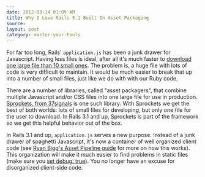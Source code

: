 ```yaml
---
date: 2012-03-14 01:09 AM
title: Why I Love Rails 3.1 Built In Asset Packaging
source: 
layout: post
category: master-your-tools
---
```


For far too long, Rails' `application.js` has been a junk drawer for Javascript. Having less files is ideal, after all it's much faster to [download one large file than 10 small ones][downloads]. The problem is, a huge file with lots of code is very difficult to maintain. It would be much easier to break that up into a number of small files, just like we do with with our Ruby code.

There are a number of libraries, called "asset packagers", that combine multiple Javascript and/or CSS files into one large file for use in production. [Sprockets, from 37signals][sprockets] is one such library. With Sprockets we get the best of both worlds: lots of small files for developing, but only one file for the user to download. In Rails 3.1 and up, Sprockets is part of the framework so we get this helpful behavior out of the box.

In Rails 3.1 and up, `application.js` serves a new purpose. Instead of a junk drawer of spaghetti Javascript, it's now a container of well organized client code (see [Ryan Bigg's Asset Pipeline guide][guide] for more on how this works). This organization will make it much easier to find problems in static files (make sure you [set debug: true][tips]). You no longer have an excuse for disorganized client-side code.

[downloads]: http://www.stevesouders.com/blog/2008/03/20/roundup-on-parallel-connections/
[sprockets]: http://getsprockets.org/
[tips]: http://dev.af83.com/rails/2-require-tips-rails-31-assets-bundling-sprockets/2011/06/14
[guide]: http://guides.rubyonrails.org/asset_pipeline.html
